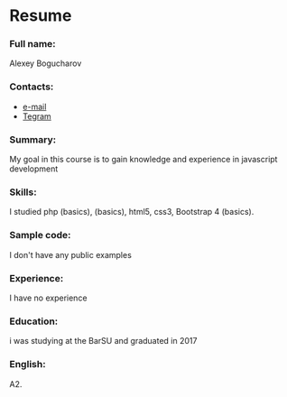 # Resume
### Full name:
Alexey Bogucharov

### Contacts:
- [e-mail](http://cmextw2610@yandex.ru)
- [Tegram](https://t.me/lextw)


### Summary:
My goal in this course is to gain knowledge and experience in javascript development

### Skills:
I studied php (basics), (basics), html5, css3, Bootstrap 4 (basics).

### Sample code:
I don't have any public examples

### Experience:
I have no experience 

### Education:
i was studying at the BarSU and graduated in 2017

### English:
A2.


